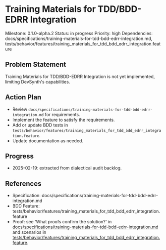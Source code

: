 # Training Materials for TDD/BDD-EDRR Integration
Milestone: 0.1.0-alpha.2
Status: in progress
Priority: high
Dependencies: docs/specifications/training-materials-for-tdd-bdd-edrr-integration.md, tests/behavior/features/training_materials_for_tdd_bdd_edrr_integration.feature

## Problem Statement
Training Materials for TDD/BDD-EDRR Integration is not yet implemented, limiting DevSynth's capabilities.


## Action Plan
- Review `docs/specifications/training-materials-for-tdd-bdd-edrr-integration.md` for requirements.
- Implement the feature to satisfy the requirements.
- Add or update BDD tests in `tests/behavior/features/training_materials_for_tdd_bdd_edrr_integration.feature`.
- Update documentation as needed.

## Progress
- 2025-02-19: extracted from dialectical audit backlog.

## References
- Specification: docs/specifications/training-materials-for-tdd-bdd-edrr-integration.md
- BDD Feature: tests/behavior/features/training_materials_for_tdd_bdd_edrr_integration.feature
- Proof: see 'What proofs confirm the solution?' in [docs/specifications/training-materials-for-tdd-bdd-edrr-integration.md](../docs/specifications/training-materials-for-tdd-bdd-edrr-integration.md) and scenarios in [tests/behavior/features/training_materials_for_tdd_bdd_edrr_integration.feature](../tests/behavior/features/training_materials_for_tdd_bdd_edrr_integration.feature).
